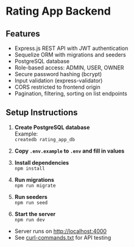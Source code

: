 # Rating App Backend

## Features

- Express.js REST API with JWT authentication
- Sequelize ORM with migrations and seeders
- PostgreSQL database
- Role-based access: ADMIN, USER, OWNER
- Secure password hashing (bcrypt)
- Input validation (express-validator)
- CORS restricted to frontend origin
- Pagination, filtering, sorting on list endpoints

## Setup Instructions

1. **Create PostgreSQL database**  
   Example:  
   `createdb rating_app_db`

2. **Copy `.env.example` to `.env` and fill in values**

3. **Install dependencies**  
   `npm install`

4. **Run migrations**  
   `npm run migrate`

5. **Run seeders**  
   `npm run seed`

6. **Start the server**  
   `npm run dev`

- Server runs on [http://localhost:4000](http://localhost:4000)
- See [curl-commands.txt](./curl-commands.txt) for API testing
